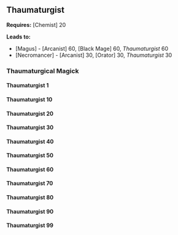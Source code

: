 ## Thaumaturgist

**Requires:** [Chemist] 20

**Leads to:**

- [Magus] - [Arcanist] 60, [Black Mage] 60, _Thaumaturgist_ 60
- [Necromancer] - [Arcanist] 30, [Orator] 30, _Thaumaturgist_ 30

### Thaumaturgical Magick

#### Thaumaturgist 1

#### Thaumaturgist 10

#### Thaumaturgist 20

#### Thaumaturgist 30

#### Thaumaturgist 40

#### Thaumaturgist 50

#### Thaumaturgist 60

#### Thaumaturgist 70

#### Thaumaturgist 80

#### Thaumaturgist 90

#### Thaumaturgist 99
